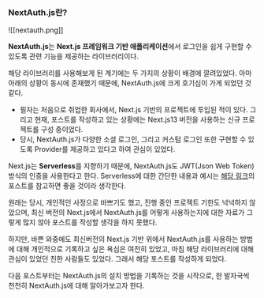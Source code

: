 
### NextAuth.js란?

![[nextauth.png]]

**NextAuth.js**는 **Next.js 프레임워크 기반 애플리케이션**에서 로그인을 쉽게 구현할 수 있도록 관련 기능을 제공하는 라이브러리이다. 

해당 라이브러리를 사용해보게 된 계기에는 두 가지의 상황이 배경에 깔려있었다. 아마 아래의 상황이 동시에 존재했기 때문에, NextAuth.js에 크게 호기심이 가게 되었던 것 같다. 
 - 필자는 처음으로 취업한 회사에서, Next.js 기반의 프로젝트에 투입된 적이 있다. 그리고 현재, 포스트를 작성하고 있는 상황에는 Next.js13 버전을 사용하는 신규 프로젝트를 구성 중이었다. 
 - 당시, NextAuth.js가 다양한 소셜 로그인, 그리고 커스텀 로그인 또한 구현할 수 있도록 Provider를 제공하고 있다고 하여 관심이 있었다. 

Next.js는 **Serverless**를 지향하기 때문에, NextAuth.js도 JWT(Json Web Token) 방식의 인증을 사용한다고 한다.  Serverless에 대한 간단한 내용과 예시는 [해당 링크](https://leehwarang.github.io/2022/09/30/serverless.html)의 포스트를 참고하면 좋을 것이라 생각한다.

원래는 당시, 개인적인 사정으로 바쁘기도 했고, 진행 중인 프로젝트 기한도 넉넉하지 않았으며, 최신 버전의 Next.js에서 NextAuth.js를 어떻게 사용하는지에 대한 자료가 그렇게 많지 않아 포스트를 작성할 생각을 하지 못했다. 

하지만, 바쁜 와중에도 최신버전의 Next.js 기반 위에서 NextAuth.js를 사용하는 방법에 대해 개인적으로 기록하고 싶은 욕심은 여전히 있었고, 마침 해당 라이브러리에 대해 관심이 있었던 친한 사람들도 있었다. 그래서 해당 포스트를 작성하게 되었다. 

다음 포스트부터는 NextAuth.js의 설치 방법을 기록하는 것을 시작으로, 한 발자국씩 천천히 NextAuth.js에 대해 알아가보고자 한다.